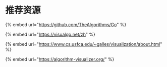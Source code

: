 # 推荐资源

{% embed url="https://github.com/TheAlgorithms/Go" %}

{% embed url="https://visualgo.net/zh" %}

{% embed url="https://www.cs.usfca.edu/~galles/visualization/about.html" %}

{% embed url="https://algorithm-visualizer.org/" %}



